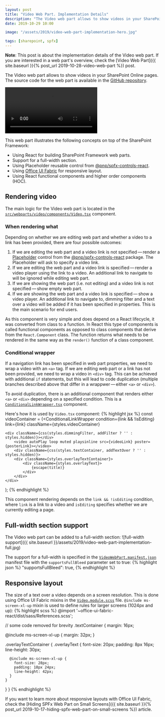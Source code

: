 ```yaml
---
layout: post
title: "Video Web Part. Implementation Details"
description: "The Video web part allows to show videos in your SharePoint Online pages. This post goes into implementation details. It highlights the usage of SharePoint Framework, React functional and higher order components, @pnp/spfx-controls-react reusable controls, and responsive layout with Office UI Fabric."
date: 2019-10-29 10:00

image: "/assets/2019/video-web-part-implementation-hero.jpg"

tags: [sharepoint, spfx]
---
```


**Note**: This post is about the implementation details of the Video web part. If you are interested in a web part's overview, check the [Video Web Part]({{ site.baseurl }}{% post_url 2019-10-28-video-web-part %}) post.

The Video web part allows to show videos in your SharePoint Online pages. The source code for the web part is available in the [GitHub repository](https://github.com/dmitryrogozhny/sharepoint-lab/tree/master/video).

<video autoplay="" loop="" src="{{ site.baseurl }}/assets/2019/video-web-part-implementation-settings.mp4" ></video>

This web part illustrates the following concepts on top of the SharePoint Framework:
- Using React for building SharePoint Framework web parts.
- Support for a full-width section.
- Using Placeholder reusable control from [@pnp/spfx-controls-react](https://sharepoint.github.io/sp-dev-fx-controls-react/).
- Using [Office UI Fabric](https://developer.microsoft.com/en-us/fabric#/) for responsive layout.
- Using React functional components and higher order components (HOC).

## Rendering video

The main logic for the Video web part is located in the [`src/webparts/video/components/Video.tsx`](https://github.com/dmitryrogozhny/sharepoint-lab/blob/master/video/src/webparts/video/components/Video.tsx) component.

### When rendering what
Depending on whether we are editing web part and whether a video to a link has been provided, there are four possible outcomes:
1. If we are editing the web part and a video link is not specified&thinsp;&mdash;&thinsp;render a [Placeholder](https://sharepoint.github.io/sp-dev-fx-controls-react/controls/Placeholder/) control from the [@pnp/spfx-controls-react](https://sharepoint.github.io/sp-dev-fx-controls-react/) package. The Placeholder will ask to specify a video link.
2. If we are editing the web part and a video link is specified&thinsp;&mdash;&thinsp;render a video player using the link to a video. An additional link to navigate to will be ignored while editing web part.
3. If we are showing the web part (i.e. not editing) and a video link is not specified&thinsp;&mdash;&thinsp;show empty web part.
4. If we are showing the web part and a video link is specified&thinsp;&mdash;&thinsp;show a video player. An additional link to navigate to, dimming filter and a text over a video will be added if it has been specified in properties. This is the main scenario for end users.

As this component is very simple and does depend on a React lifecycle, it was converted from class to a function. In React this type of components is called functional components as opposed to class components that derive from the `React.Component` class. The function returns what needs to be rendered in the same way as the `render()` function of a class component.

### Conditional wrapper

If a navigation link has been specified in web part properties, we need to wrap a video with an `<a>` tag. If we are editing web part or a link has not been provided, we need to wrap a video in `<div>` tag. This can be achieved with additional `if` statements, but this will lead to code duplication (multiple branches described above that differ in a wrappwer&thinsp;&mdash;&thinsp;either `<a>` or `<div>`).

To avoid duplication, there is an additional component that renders either `<a>` or `<div>` depending on a specified condition. This is a [`ConditionalLinkWrapper.tsx`](https://github.com/dmitryrogozhny/sharepoint-lab/blob/master/video/src/webparts/video/components/ConditionalLinkWrapper.tsx) component.

Here's how it is used by `Video.tsx` component:
{% highlight jsx %}
const videoContainer =
(<ConditionalLinkWrapper
    condition={link && !isEditing}
    link={link}
    className={styles.videoContainer}
 >
    <div className={css(styles.dimmingFilter, addFilter ? '' : styles.hidden)}></div>
        <video autoPlay loop muted playsinline src={videoLink} poster={posterLink}></video>
        <div className={css(styles.textContainer, addTextOver ? '' : styles.hidden)}>
        <div className={styles.overlayTextContainer}>
            <div className={styles.overlayText}>
                {escape(title)}
            </div>
        </div>
    </div>
</ConditionalLinkWrapper>);
{% endhighlight %}

This component rendering depends on the `link && !isEditing` condition, where `link` is a link to a video and `isEditing` specifies whether we are currently editing a page.

## Full-width section support
The Video web part can be added to a full-width section:
![full-width support]({{ site.baseurl }}/assets/2019/video-web-part-implementation-full.jpg)

The support for a full-width is specified in the [`VideoWebPart.manifest.json`](https://github.com/dmitryrogozhny/sharepoint-lab/blob/master/video/src/webparts/video/VideoWebPart.manifest.json) manifest file with the `supportsFullBleed` parameter set to true:
{% highlight json %}
"supportsFullBleed": true,
{% endhighlight %}

## Responsive layout
The size of a text over a video depends on a screen resolution. This is done using Office UI Fabric mixins in the [`Video.module.scss`](https://github.com/dmitryrogozhny/sharepoint-lab/blob/master/video/src/webparts/video/components/Video.module.scss) file. `@include ms-screen-xl-up` mixin is used to define rules for larger screens (1024px and up):
{% highlight scss %}
@import '~office-ui-fabric-react/dist/sass/References.scss';

// some code removed for brevity
.textContainer {
  margin: 16px;

  @include ms-screen-xl-up {
    margin: 32px;
  }

  .overlayTextContainer {
    .overlayText {
      font-size: 20px;
      padding: 8px 16px;
      line-height: 30px;

      @include ms-screen-xl-up {
        font-size: 28px;
        padding: 18px 24px;
        line-height: 42px;
      }
    }
  }
}
{% endhighlight %}

If you want to learn more about responsive layouts with Office UI Fabric, check the [Hiding SPFx Web Part on Small Screens]({{ site.baseurl }}{% post_url 2019-10-17-hiding-spfx-web-part-on-small-screens %}) article.
